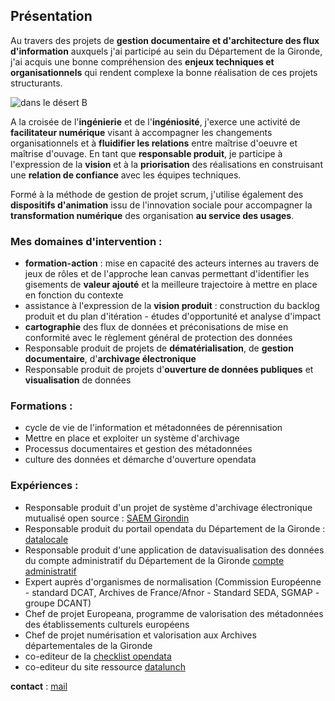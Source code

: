 ## Présentation

Au travers des projets de **gestion documentaire et d'architecture des flux d'information** auxquels j'ai participé au sein du Département de la Gironde, j'ai acquis une bonne compréhension des **enjeux techniques et organisationnels** qui rendent complexe la bonne réalisation de ces projets structurants.

![dans le désert B](../media/desertB.jpg)

A la croisée de l'**ingénierie** et de l'**ingéniosité**, j'exerce une activité de **facilitateur numérique** visant à accompagner les changements organisationnels et à **fluidifier les relations** entre maîtrise d'oeuvre et maîtrise d'ouvage.
En tant que **responsable produit**, je participe à l'expression de la **vision** et à la **priorisation** des réalisations en construisant une **relation de confiance** avec les équipes techniques.

Formé à la méthode de gestion de projet scrum, j'utilise également des **dispositifs d'animation** issu de l'innovation sociale pour accompagner la **transformation numérique** des organisation **au service des usages**.

### Mes domaines d'intervention :

* **formation-action** : mise en capacité des acteurs internes au travers de jeux de rôles et de l'approche lean canvas permettant d'identifier les gisements de **valeur ajouté** et la meilleure trajectoire à mettre en place en fonction du contexte
* assistance à l'expression de la **vision produit** : construction du backlog produit et du plan d'itération - études d'opportunité et analyse d'impact
* **cartographie** des flux de données et préconisations de mise en conformité avec le règlement général de protection des données
* Responsable produit de projets de **dématérialisation**, de **gestion documentaire**, d'**archivage électronique**
* Responsable produit de projets d'**ouverture de données publiques** et **visualisation** de données

### Formations : 

* cycle de vie de l'information et métadonnées de pérennisation
* Mettre en place et exploiter un système d'archivage
* Processus documentaires et gestion des métadonnées
* culture des données et démarche d'ouverture opendata

### Expériences : 

* Responsable produit d'un projet de système d'archivage électronique mutualisé open source : [SAEM Girondin](https://saem-e.bordeaux.org) 
* Responsable produit du portail opendata du Département de la Gironde : [datalocale](https://datalocale.fr)
* Responsable produit d'une application de datavisualisation des données du compte administratif du Département de la Gironde [compte administratif](https://www.gironde.fr/compte-administratif)
* Expert auprès d'organismes de normalisation (Commission Européenne - standard DCAT, Archives de France/Afnor - Standard SEDA, SGMAP - groupe DCANT)
* Chef de projet Europeana, programme de valorisation des métadonnées des établissements culturels européens
* Chef de projet numérisation et valorisation aux Archives départementales de la Gironde
* co-editeur de la [checklist opendata](http://checklists.opquast.com/fr/opendata/)
* co-editeur du site ressource [datalunch](https://datalunch.datalocale.fr)  

**contact** : [mail](mailto:keronos@protonmail.com)

